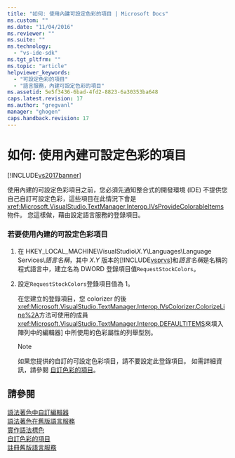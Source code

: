 ```yaml
---
title: "如何: 使用內建可設定色彩的項目 | Microsoft Docs"
ms.custom: ""
ms.date: "11/04/2016"
ms.reviewer: ""
ms.suite: ""
ms.technology: 
  - "vs-ide-sdk"
ms.tgt_pltfrm: ""
ms.topic: "article"
helpviewer_keywords: 
  - "可設定色彩的項目"
  - "語言服務，內建可設定色彩的項目"
ms.assetid: 5e5f3436-6bad-4fd2-8823-6a30353ba648
caps.latest.revision: 17
ms.author: "gregvanl"
manager: "ghogen"
caps.handback.revision: 17
---
```

# 如何: 使用內建可設定色彩的項目
[!INCLUDE[vs2017banner](../../code-quality/includes/vs2017banner.md)]

使用內建的可設定色彩項目之前，您必須先通知整合式的開發環境 \(IDE\) 不提供您自己自訂可設定色彩，這些項目在此情況下會是<xref:Microsoft.VisualStudio.TextManager.Interop.IVsProvideColorableItems>物件。  您這樣做，藉由設定語言服務的登錄項目。  
  
### 若要使用內建的可設定色彩項目  
  
1.  在 HKEY\_LOCAL\_MACHINE\\VisualStudio\\*X.Y*\\Languages\\Language Services\\*語言名稱*，其中 *X.Y* 版本的[!INCLUDE[vsprvs](../../code-quality/includes/vsprvs_md.md)]和*語言名稱*是名稱的程式語言中，建立名為 DWORD 登錄項目值`RequestStockColors`。  
  
2.  設定`RequestStockColors`登錄項目值為 1。  
  
     在您建立的登錄項目，您 colorizer 的後<xref:Microsoft.VisualStudio.TextManager.Interop.IVsColorizer.ColorizeLine%2A>方法可使用的成員<xref:Microsoft.VisualStudio.TextManager.Interop.DEFAULTITEMS>來填入陣列中的編輯器\] 中所使用的色彩屬性的列舉型別。  
  
    > [!NOTE]
    >  如果您提供的自訂的可設定色彩項目，請不要設定此登錄項目。  如需詳細資訊，請參閱 [自訂色彩的項目](../../extensibility/internals/custom-colorable-items.md)。  
  
## 請參閱  
 [語法著色中自訂編輯器](../../extensibility/syntax-coloring-in-custom-editors.md)   
 [語法著色在舊版語言服務](../../extensibility/internals/syntax-coloring-in-a-legacy-language-service.md)   
 [實作語法標色](../../extensibility/internals/implementing-syntax-coloring.md)   
 [自訂色彩的項目](../../extensibility/internals/custom-colorable-items.md)   
 [註冊舊版語言服務](../../extensibility/internals/registering-a-legacy-language-service2.md)